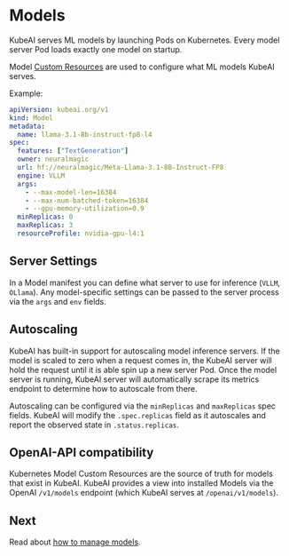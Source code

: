 # Models

KubeAI serves ML models by launching Pods on Kubernetes. Every model server Pod loads exactly one model on startup.

Model [Custom Resources](https://kubernetes.io/docs/concepts/extend-kubernetes/api-extension/custom-resources/) are used to configure what ML models KubeAI serves.

Example:

```yaml
apiVersion: kubeai.org/v1
kind: Model
metadata:
  name: llama-3.1-8b-instruct-fp8-l4
spec:
  features: ["TextGeneration"]
  owner: neuralmagic
  url: hf://neuralmagic/Meta-Llama-3.1-8B-Instruct-FP8
  engine: VLLM
  args:
    - --max-model-len=16384
    - --max-num-batched-token=16384
    - --gpu-memory-utilization=0.9
  minReplicas: 0
  maxReplicas: 3
  resourceProfile: nvidia-gpu-l4:1
```

## Server Settings

In a Model manifest you can define what server to use for inference (`VLLM`, `OLlama`). Any model-specific settings can be passed to the server process via the `args` and `env` fields.

## Autoscaling

KubeAI has built-in support for autoscaling model inference servers. If the model is scaled to zero when a request comes in, the KubeAI server will hold the request until it is able spin up a new server Pod. Once the model server is running, KubeAI server will automatically scrape its metrics endpoint to determine how to autoscale from there.

Autoscaling can be configured via the `minReplicas` and `maxReplicas` spec fields. KubeAI will modify the `.spec.replicas` field as it autoscales and report the observed state in `.status.replicas`.

## OpenAI-API compatibility

Kubernetes Model Custom Resources are the source of truth for models that exist in KubeAI. KubeAI provides a view into installed Models via the OpenAI `/v1/models` endpoint (which KubeAI serves at `/openai/v1/models`).

## Next

Read about [how to manage models](../how-to/manage-models.md).